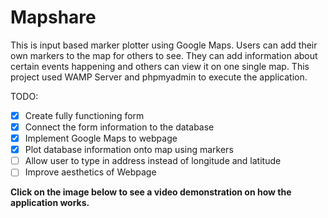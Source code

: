 # Mapshare
This is input based marker plotter using Google Maps.
Users can add their own markers to the map for others to see.
They can add information about certain events happening and others can view it on one single map.
This project used WAMP Server and phpmyadmin to execute the application.




TODO:
- [x] Create fully functioning form
- [x] Connect the form information to the database
- [x] Implement Google Maps to webpage
- [x] Plot database information onto map using markers
- [ ] Allow user to type in address instead of longitude and latitude
- [ ] Improve aesthetics of Webpage

**Click on the image below to see a video demonstration on how the application works.** 



